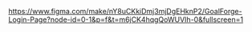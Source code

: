 https://www.figma.com/make/nY8uCKkiDmj3mjDgEHknP2/GoalForge-Login-Page?node-id=0-1&p=f&t=m6jCK4hqgQoWUVIh-0&fullscreen=1
